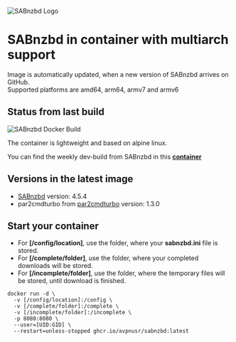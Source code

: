 ![SABnzbd Logo](https://www.usenet.com/wp-content/uploads/2017/05/Screenshot_2-1.png)

**SABnzbd in container with multiarch support**
===

Image is automatically updated, when a new version of SABnzbd arrives on GitHub.   
Supported platforms are amd64, arm64, armv7 and armv6

Status from last build
-----
![SABnzbd Docker Build](https://github.com/avpnusr/sabnzbd/workflows/build/badge.svg)

The container is lightweight and based on alpine linux.

You can find the weekly dev-build from SABnzbd in this **[container](https://hub.docker.com/r/avpnusr/sabnzbd-dev)**

Versions in the latest image
-----
- [SABnzbd](https://github.com/sabnzbd/sabnzbd "SABnzbd Project Homepage") version: 4.5.4
- par2cmdturbo from [par2cmdturbo](https://github.com/animetosho/par2cmdline-turbo) version: 1.3.0

Start your container
-----
- For **[/config/location]**, use the folder, where your **sabnzbd.ini** file is stored.
- For **[/complete/folder]**, use the folder, where your completed downloads will be stored.
- For **[/incomplete/folder]**, use the folder, where the temporary files will be stored, until download is finished.

````
docker run -d \
  -v [/config/location]:/config \
  -v [/complete/folder]:/complete \
  -v [/incomplete/folder]:/incomplete \
  -p 8080:8080 \
  --user=[UID:GID] \
  --restart=unless-stopped ghcr.io/avpnusr/sabnzbd:latest
